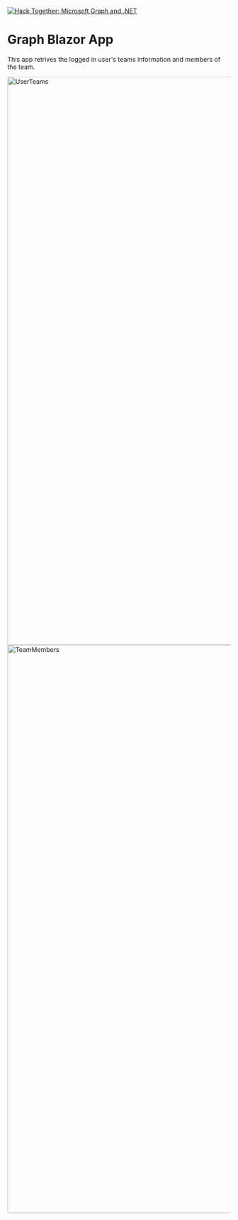 [![Hack Together: Microsoft Graph and .NET](https://img.shields.io/badge/Microsoft%20-Hack--Together-orange?style=for-the-badge&logo=microsoft)](https://github.com/microsoft/hack-together)
# Graph Blazor App

This app retrives the logged in user's teams information and members of the team.


<img width="1280" alt="UserTeams" src="https://user-images.githubusercontent.com/31816073/225096141-8890f505-47bf-40ea-86fd-557758fd5c48.png">

<img width="1280" alt="TeamMembers" src="https://user-images.githubusercontent.com/31816073/225096106-f86785ca-580d-4501-9fcb-59317bdb2010.png">

